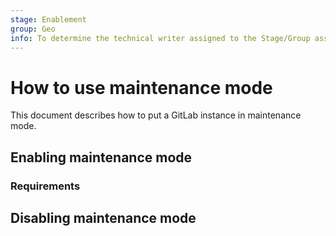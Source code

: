 ```yaml
---
stage: Enablement
group: Geo
info: To determine the technical writer assigned to the Stage/Group associated with this page, see https://about.gitlab.com/handbook/engineering/ux/technical-writing/#assignments
---
```


# How to use maintenance mode

This document describes how to put a GitLab instance in maintenance mode.

## Enabling maintenance mode

### Requirements

## Disabling maintenance mode
